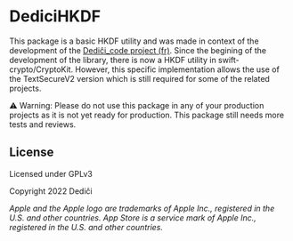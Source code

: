 # DediciHKDF

This package is a basic HKDF utility and was made in context of the development of the [Dediĉi_code project (fr)](https://www.dedici.org/dedici_code). Since the begining of the development of the library, there is now a HKDF utility in swift-crypto/CryptoKit. However, this specific implementation allows the use of the TextSecureV2 version which is still required for some of the related projects.

⚠️ Warning: Please do not use this package in any of your production projects as it is not yet ready for production. This package still needs more tests and reviews.

## License

Licensed under GPLv3

Copyright 2022 Dediĉi

_Apple and the Apple logo are trademarks of Apple Inc., registered in the U.S. and other countries. App Store is a service mark of Apple Inc., registered in the U.S. and other countries._
